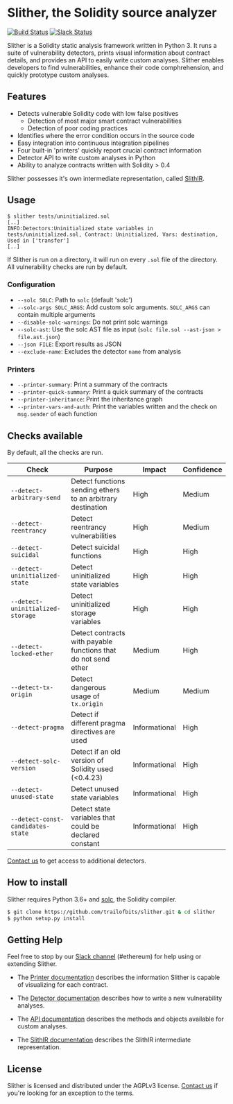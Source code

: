 # Slither, the Solidity source analyzer
[![Build Status](https://travis-ci.com/trailofbits/slither.svg?token=JEF97dFy1QsDCfQ2Wusd&branch=master)](https://travis-ci.com/trailofbits/slither)
[![Slack Status](https://empireslacking.herokuapp.com/badge.svg)](https://empireslacking.herokuapp.com)

Slither is a Solidity static analysis framework written in Python 3. It runs a suite of vulnerability detectors, prints visual information about contract details, and provides an API to easily write custom analyses. Slither enables developers to find vulnerabilities, enhance their code comphrehension, and quickly prototype custom analyses.

## Features

* Detects vulnerable Solidity code with low false positives
  * Detection of most major smart contract vulnerabilities
  * Detection of poor coding practices
* Identifies where the error condition occurs in the source code
* Easy integration into continuous integration pipelines
* Four built-in 'printers' quickly report crucial contract information
* Detector API to write custom analyses in Python
* Ability to analyze contracts written with Solidity > 0.4

Slither possesses it's own intermediate representation, called [SlithIR](https://github.com/trailofbits/slither/wiki/SlithIR).

## Usage

``` 
$ slither tests/uninitialized.sol
[..]
INFO:Detectors:Uninitialized state variables in tests/uninitialized.sol, Contract: Uninitialized, Vars: destination, Used in ['transfer']
[..]
``` 

If Slither is run on a directory, it will run on every `.sol` file of the directory. All vulnerability checks are run by default.

###  Configuration

* `--solc SOLC`: Path to `solc` (default 'solc')
* `--solc-args SOLC_ARGS`: Add custom solc arguments. `SOLC_ARGS` can contain multiple arguments
* `--disable-solc-warnings`: Do not print solc warnings
* `--solc-ast`: Use the solc AST file as input (`solc file.sol --ast-json > file.ast.json`)
* `--json FILE`: Export results as JSON
* `--exclude-name`: Excludes the detector `name` from analysis

### Printers

* `--printer-summary`: Print a summary of the contracts
* `--printer-quick-summary`: Print a quick summary of the contracts
* `--printer-inheritance`: Print the inheritance graph
* `--printer-vars-and-auth`: Print the variables written and the check on `msg.sender` of each function

## Checks available

By default, all the checks are run.

Check | Purpose | Impact | Confidence
--- | --- | --- | ---
`--detect-arbitrary-send`| Detect functions sending ethers to an arbitrary destination | High | Medium
`--detect-reentrancy`| Detect reentrancy vulnerabilities | High | Medium
`--detect-suicidal`| Detect suicidal functions | High | High
`--detect-uninitialized-state`| Detect uninitialized state variables | High | High
`--detect-uninitialized-storage`| Detect uninitialized storage variables | High | High
`--detect-locked-ether`| Detect contracts with payable functions that do not send ether | Medium | High
`--detect-tx-origin`| Detect dangerous usage of `tx.origin` | Medium | Medium
`--detect-pragma`| Detect if different pragma directives are used | Informational | High
`--detect-solc-version`| Detect if an old version of Solidity used (<0.4.23) | Informational | High
`--detect-unused-state`| Detect unused state variables | Informational | High
`--detect-const-candidates-state`| Detect state variables that could be declared constant | Informational | High

[Contact us](https://www.trailofbits.com/contact/) to get access to additional detectors.

## How to install

Slither requires Python 3.6+ and [solc](https://github.com/ethereum/solidity/), the Solidity compiler.
<!--- 
## Using Pip

```
$ pip install slither-analyzer
```

or
-->

```bash
$ git clone https://github.com/trailofbits/slither.git & cd slither
$ python setup.py install 
```

## Getting Help

Feel free to stop by our [Slack channel](https://empireslacking.herokuapp.com) (#ethereum) for help using or extending Slither.

* The [Printer documentation](https://github.com/trailofbits/slither/wiki/Printer-documentation) describes the information Slither is capable of visualizing for each contract.

* The [Detector documentation](https://github.com/trailofbits/slither/wiki/Adding-a-new-detector) describes how to write a new vulnerability analyses.

* The [API documentation](https://github.com/trailofbits/slither/wiki/API-examples) describes the methods and objects available for custom analyses.

* The [SlithIR documentation](https://github.com/trailofbits/slither/wiki/SlithIR) describes the SlithIR intermediate representation.

## License

Slither is licensed and distributed under the AGPLv3 license. [Contact us](mailto:opensource@trailofbits.com) if you're looking for an exception to the terms.
